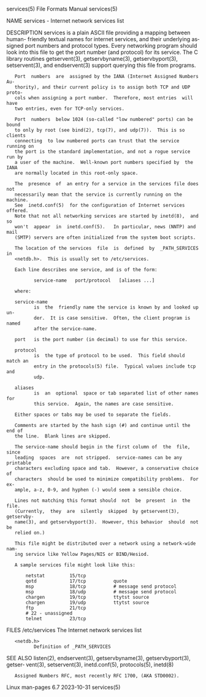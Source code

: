 services(5)                   File Formats Manual                  services(5)

NAME
       services - Internet network services list

DESCRIPTION
       services  is  a  plain  ASCII  file  providing a mapping between human-
       friendly textual names for internet services, and their underlying  as‐
       signed  port  numbers  and  protocol  types.   Every networking program
       should look into this file to get the port number  (and  protocol)  for
       its  service.   The C library routines getservent(3), getservbyname(3),
       getservbyport(3), setservent(3),  and  endservent(3)  support  querying
       this file from programs.

       Port  numbers  are  assigned by the IANA (Internet Assigned Numbers Au‐
       thority), and their current policy is to assign both TCP and UDP proto‐
       cols when assigning a port number.  Therefore, most entries  will  have
       two entries, even for TCP-only services.

       Port  numbers  below 1024 (so-called "low numbered" ports) can be bound
       to only by root (see bind(2), tcp(7), and udp(7)).  This is so  clients
       connecting  to low numbered ports can trust that the service running on
       the port is the standard implementation, and not a rogue service run by
       a user of the machine.  Well-known port numbers specified by  the  IANA
       are normally located in this root-only space.

       The  presence  of  an entry for a service in the services file does not
       necessarily mean that the service is currently running on the  machine.
       See  inetd.conf(5)  for the configuration of Internet services offered.
       Note that not all networking services are started by inetd(8),  and  so
       won't  appear  in  inetd.conf(5).   In particular, news (NNTP) and mail
       (SMTP) servers are often initialized from the system boot scripts.

       The location of the services  file  is  defined  by  _PATH_SERVICES  in
       <netdb.h>.  This is usually set to /etc/services.

       Each line describes one service, and is of the form:

              service-name   port/protocol   [aliases ...]

       where:

       service-name
              is  the  friendly name the service is known by and looked up un‐
              der.  It is case sensitive.  Often, the client program is  named
              after the service-name.

       port   is the port number (in decimal) to use for this service.

       protocol
              is  the type of protocol to be used.  This field should match an
              entry in the protocols(5) file.  Typical values include tcp  and
              udp.

       aliases
              is  an  optional  space or tab separated list of other names for
              this service.  Again, the names are case sensitive.

       Either spaces or tabs may be used to separate the fields.

       Comments are started by the hash sign (#) and continue until the end of
       the line.  Blank lines are skipped.

       The service-name should begin in the first column of  the  file,  since
       leading  spaces  are  not stripped.  service-names can be any printable
       characters excluding space and tab.  However, a conservative choice  of
       characters  should be used to minimize compatibility problems.  For ex‐
       ample, a-z, 0-9, and hyphen (-) would seem a sensible choice.

       Lines not matching this format should  not  be  present  in  the  file.
       (Currently,  they  are  silently  skipped  by getservent(3), getservby‐
       name(3), and getservbyport(3).  However, this behavior  should  not  be
       relied on.)

       This file might be distributed over a network using a network-wide nam‐
       ing service like Yellow Pages/NIS or BIND/Hesiod.

       A sample services file might look like this:

           netstat         15/tcp
           qotd            17/tcp          quote
           msp             18/tcp          # message send protocol
           msp             18/udp          # message send protocol
           chargen         19/tcp          ttytst source
           chargen         19/udp          ttytst source
           ftp             21/tcp
           # 22 - unassigned
           telnet          23/tcp

FILES
       /etc/services
              The Internet network services list

       <netdb.h>
              Definition of _PATH_SERVICES

SEE ALSO
       listen(2),  endservent(3),  getservbyname(3), getservbyport(3), getser‐
       vent(3), setservent(3), inetd.conf(5), protocols(5), inetd(8)

       Assigned Numbers RFC, most recently RFC 1700, (AKA STD0002).

Linux man-pages 6.7               2023-10-31                       services(5)
